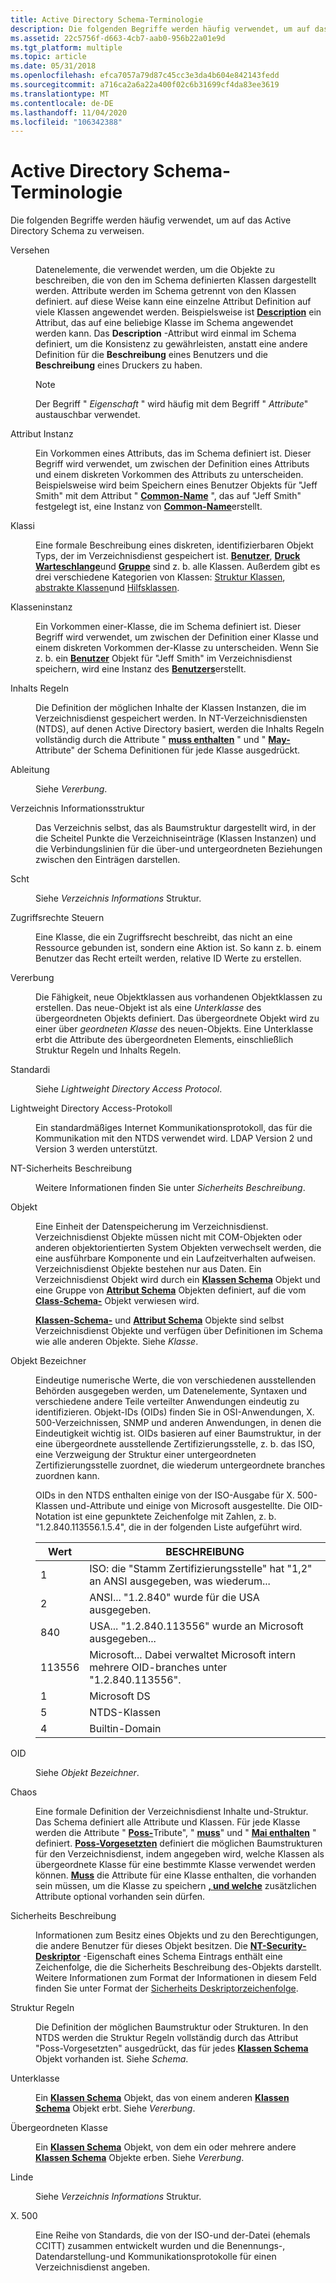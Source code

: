 ```yaml
---
title: Active Directory Schema-Terminologie
description: Die folgenden Begriffe werden häufig verwendet, um auf das Active Directory Schema zu verweisen.
ms.assetid: 22c5756f-d663-4cb7-aab0-956b22a01e9d
ms.tgt_platform: multiple
ms.topic: article
ms.date: 05/31/2018
ms.openlocfilehash: efca7057a79d87c45cc3e3da4b604e842143fedd
ms.sourcegitcommit: a716ca2a6a22a400f02c6b31699cf4da83ee3619
ms.translationtype: MT
ms.contentlocale: de-DE
ms.lasthandoff: 11/04/2020
ms.locfileid: "106342388"
---
```

# <a name="active-directory-schema-terminology"></a>Active Directory Schema-Terminologie

Die folgenden Begriffe werden häufig verwendet, um auf das Active Directory Schema zu verweisen.


<dl> <dt>

<span id="Attribute"></span><span id="attribute"></span><span id="ATTRIBUTE"></span>Versehen
</dt> <dd>

Datenelemente, die verwendet werden, um die Objekte zu beschreiben, die von den im Schema definierten Klassen dargestellt werden. Attribute werden im Schema getrennt von den Klassen definiert. auf diese Weise kann eine einzelne Attribut Definition auf viele Klassen angewendet werden. Beispielsweise ist [**Description**](a-description.md) ein Attribut, das auf eine beliebige Klasse im Schema angewendet werden kann. Das **Description** -Attribut wird einmal im Schema definiert, um die Konsistenz zu gewährleisten, anstatt eine andere Definition für die **Beschreibung** eines Benutzers und die **Beschreibung** eines Druckers zu haben.

> [!Note]  
> Der Begriff " *Eigenschaft* " wird häufig mit dem Begriff " *Attribute*" austauschbar verwendet.

 

</dd> <dt>

<span id="Attribute_Instance"></span><span id="attribute_instance"></span><span id="ATTRIBUTE_INSTANCE"></span>Attribut Instanz
</dt> <dd>

Ein Vorkommen eines Attributs, das im Schema definiert ist. Dieser Begriff wird verwendet, um zwischen der Definition eines Attributs und einem diskreten Vorkommen des Attributs zu unterscheiden. Beispielsweise wird beim Speichern eines Benutzer Objekts für "Jeff Smith" mit dem Attribut " [**Common-Name**](a-cn.md) ", das auf "Jeff Smith" festgelegt ist, eine Instanz von [**Common-Name**](a-cn.md)erstellt.

</dd> <dt>

<span id="Class"></span><span id="class"></span><span id="CLASS"></span>Klassi
</dt> <dd>

Eine formale Beschreibung eines diskreten, identifizierbaren Objekt Typs, der im Verzeichnisdienst gespeichert ist. [**Benutzer**](c-user.md), [**Druck Warteschlange**](c-printqueue.md)und [**Gruppe**](c-group.md) sind z. b. alle Klassen. Außerdem gibt es drei verschiedene Kategorien von Klassen: [Struktur Klassen](classes-structural.md), [abstrakte Klassen](classes-abstract.md)und [Hilfsklassen](classes-auxiliary.md).

</dd> <dt>

<span id="Class_Instance"></span><span id="class_instance"></span><span id="CLASS_INSTANCE"></span>Klasseninstanz
</dt> <dd>

Ein Vorkommen einer-Klasse, die im Schema definiert ist. Dieser Begriff wird verwendet, um zwischen der Definition einer Klasse und einem diskreten Vorkommen der-Klasse zu unterscheiden. Wenn Sie z. b. ein [**Benutzer**](c-user.md) Objekt für "Jeff Smith" im Verzeichnisdienst speichern, wird eine Instanz des [**Benutzers**](c-user.md)erstellt.

</dd> <dt>

<span id="Content_Rules"></span><span id="content_rules"></span><span id="CONTENT_RULES"></span>Inhalts Regeln
</dt> <dd>

Die Definition der möglichen Inhalte der Klassen Instanzen, die im Verzeichnisdienst gespeichert werden. In NT-Verzeichnisdiensten (NTDS), auf denen Active Directory basiert, werden die Inhalts Regeln vollständig durch die Attribute " [**muss enthalten**](a-mustcontain.md) " und " [**May-**](a-maycontain.md) Attribute" der Schema Definitionen für jede Klasse ausgedrückt.

</dd> <dt>

<span id="Derivation"></span><span id="derivation"></span><span id="DERIVATION"></span>Ableitung
</dt> <dd>

Siehe *Vererbung*.

</dd> <dt>

<span id="Directory_Information_Tree"></span><span id="directory_information_tree"></span><span id="DIRECTORY_INFORMATION_TREE"></span>Verzeichnis Informationsstruktur
</dt> <dd>

Das Verzeichnis selbst, das als Baumstruktur dargestellt wird, in der die Scheitel Punkte die Verzeichniseinträge (Klassen Instanzen) und die Verbindungslinien für die über-und untergeordneten Beziehungen zwischen den Einträgen darstellen.

</dd> <dt>

<span id="DIT"></span><span id="dit"></span>Scht
</dt> <dd>

Siehe *Verzeichnis Informations* Struktur.

</dd> <dt>

<span id="Control_Access_Rights"></span><span id="control_access_rights"></span><span id="CONTROL_ACCESS_RIGHTS"></span>Zugriffsrechte Steuern
</dt> <dd>

Eine Klasse, die ein Zugriffsrecht beschreibt, das nicht an eine Ressource gebunden ist, sondern eine Aktion ist. So kann z. b. einem Benutzer das Recht erteilt werden, relative ID Werte zu erstellen.

</dd> <dt>

<span id="Inheritance"></span><span id="inheritance"></span><span id="INHERITANCE"></span>Vererbung
</dt> <dd>

Die Fähigkeit, neue Objektklassen aus vorhandenen Objektklassen zu erstellen. Das neue-Objekt ist als eine *Unterklasse* des übergeordneten Objekts definiert. Das übergeordnete Objekt wird zu einer über *geordneten Klasse* des neuen-Objekts. Eine Unterklasse erbt die Attribute des übergeordneten Elements, einschließlich Struktur Regeln und Inhalts Regeln.

</dd> <dt>

<span id="LDAP"></span><span id="ldap"></span>Standardi
</dt> <dd>

Siehe *Lightweight Directory Access Protocol*.

</dd> <dt>

<span id="Lightweight_Directory_Access_Protocol"></span><span id="lightweight_directory_access_protocol"></span><span id="LIGHTWEIGHT_DIRECTORY_ACCESS_PROTOCOL"></span>Lightweight Directory Access-Protokoll
</dt> <dd>

Ein standardmäßiges Internet Kommunikationsprotokoll, das für die Kommunikation mit den NTDS verwendet wird. LDAP Version 2 und Version 3 werden unterstützt.

</dd> <dt>

<span id="NT_Security_Descriptor"></span><span id="nt_security_descriptor"></span><span id="NT_SECURITY_DESCRIPTOR"></span>NT-Sicherheits Beschreibung
</dt> <dd>

Weitere Informationen finden Sie unter *Sicherheits Beschreibung*.

</dd> <dt>

<span id="Object"></span><span id="object"></span><span id="OBJECT"></span>Objekt
</dt> <dd>

Eine Einheit der Datenspeicherung im Verzeichnisdienst. Verzeichnisdienst Objekte müssen nicht mit COM-Objekten oder anderen objektorientierten System Objekten verwechselt werden, die eine ausführbare Komponente und ein Laufzeitverhalten aufweisen. Verzeichnisdienst Objekte bestehen nur aus Daten. Ein Verzeichnisdienst Objekt wird durch ein [**Klassen Schema**](c-classschema.md) Objekt und eine Gruppe von [**Attribut Schema**](c-attributeschema.md) Objekten definiert, auf die vom [**Class-Schema-**](c-classschema.md) Objekt verwiesen wird.

[**Klassen-Schema-**](c-classschema.md) und [**Attribut Schema**](c-attributeschema.md) Objekte sind selbst Verzeichnisdienst Objekte und verfügen über Definitionen im Schema wie alle anderen Objekte. Siehe *Klasse*.

</dd> <dt>

<span id="Object_Identifier"></span><span id="object_identifier"></span><span id="OBJECT_IDENTIFIER"></span>Objekt Bezeichner
</dt> <dd>

Eindeutige numerische Werte, die von verschiedenen ausstellenden Behörden ausgegeben werden, um Datenelemente, Syntaxen und verschiedene andere Teile verteilter Anwendungen eindeutig zu identifizieren. Objekt-IDs (OIDs) finden Sie in OSI-Anwendungen, X. 500-Verzeichnissen, SNMP und anderen Anwendungen, in denen die Eindeutigkeit wichtig ist. OIDs basieren auf einer Baumstruktur, in der eine übergeordnete ausstellende Zertifizierungsstelle, z. b. das ISO, eine Verzweigung der Struktur einer untergeordneten Zertifizierungsstelle zuordnet, die wiederum untergeordnete branches zuordnen kann.

OIDs in den NTDS enthalten einige von der ISO-Ausgabe für X. 500-Klassen und-Attribute und einige von Microsoft ausgestellte. Die OID-Notation ist eine gepunktete Zeichenfolge mit Zahlen, z. b. "1.2.840.113556.1.5.4", die in der folgenden Liste aufgeführt wird. 

| Wert  | BESCHREIBUNG                                                                                  |
|--------|----------------------------------------------------------------------------------------------|
| 1      | ISO: die "Stamm Zertifizierungsstelle" hat "1,2" an ANSI ausgegeben, was wiederum...                           |
| 2      | ANSI... "1.2.840" wurde für die USA ausgegeben.                                            |
| 840    | USA... "1.2.840.113556" wurde an Microsoft ausgegeben...                                               |
| 113556 | Microsoft... Dabei verwaltet Microsoft intern mehrere OID-branches unter "1.2.840.113556". |
| 1      | Microsoft DS                                                                                 |
| 5      | NTDS-Klassen                                                                                 |
| 4      | Builtin-Domain                                                                               |



 

</dd> <dt>

<span id="OID"></span><span id="oid"></span>OID
</dt> <dd>

Siehe *Objekt Bezeichner*.

</dd> <dt>

<span id="Schema"></span><span id="schema"></span><span id="SCHEMA"></span>Chaos
</dt> <dd>

Eine formale Definition der Verzeichnisdienst Inhalte und-Struktur. Das Schema definiert alle Attribute und Klassen. Für jede Klasse werden die Attribute " [**Poss-**](a-posssuperiors.md)Tribute", " [**muss**](a-mustcontain.md)" und " [**Mai enthalten**](a-maycontain.md) " definiert. [**Poss-Vorgesetzten**](a-posssuperiors.md) definiert die möglichen Baumstrukturen für den Verzeichnisdienst, indem angegeben wird, welche Klassen als übergeordnete Klasse für eine bestimmte Klasse verwendet werden können. [**Muss**](a-mustcontain.md) die Attribute für eine Klasse enthalten, die vorhanden sein müssen, um die Klasse zu speichern [**, und welche**](a-maycontain.md) zusätzlichen Attribute optional vorhanden sein dürfen.

</dd> <dt>

<span id="Security_Descriptor"></span><span id="security_descriptor"></span><span id="SECURITY_DESCRIPTOR"></span>Sicherheits Beschreibung
</dt> <dd>

Informationen zum Besitz eines Objekts und zu den Berechtigungen, die andere Benutzer für dieses Objekt besitzen. Die [**NT-Security-Deskriptor**](a-ntsecuritydescriptor.md) -Eigenschaft eines Schema Eintrags enthält eine Zeichenfolge, die die Sicherheits Beschreibung des-Objekts darstellt. Weitere Informationen zum Format der Informationen in diesem Feld finden Sie unter Format der [Sicherheits Deskriptorzeichenfolge](/windows/desktop/SecAuthZ/security-descriptor-string-format).

</dd> <dt>

<span id="Structure_Rules"></span><span id="structure_rules"></span><span id="STRUCTURE_RULES"></span>Struktur Regeln
</dt> <dd>

Die Definition der möglichen Baumstruktur oder Strukturen. In den NTDS werden die Struktur Regeln vollständig durch das Attribut "Poss-Vorgesetzten" ausgedrückt, das für jedes [**Klassen Schema**](c-classschema.md) Objekt vorhanden ist. Siehe *Schema*.

</dd> <dt>

<span id="Subclass"></span><span id="subclass"></span><span id="SUBCLASS"></span>Unterklasse
</dt> <dd>

Ein [**Klassen Schema**](c-classschema.md) Objekt, das von einem anderen [**Klassen Schema**](c-classschema.md) Objekt erbt. Siehe *Vererbung*.

</dd> <dt>

<span id="Superclass"></span><span id="superclass"></span><span id="SUPERCLASS"></span>Übergeordneten Klasse
</dt> <dd>

Ein [**Klassen Schema**](c-classschema.md) Objekt, von dem ein oder mehrere andere [**Klassen Schema**](c-classschema.md) Objekte erben. Siehe *Vererbung*.

</dd> <dt>

<span id="Tree"></span><span id="tree"></span><span id="TREE"></span>Linde
</dt> <dd>

Siehe *Verzeichnis Informations* Struktur.

</dd> <dt>

<span id="X.500"></span><span id="x.500"></span>X. 500
</dt> <dd>

Eine Reihe von Standards, die von der ISO-und der-Datei (ehemals CCITT) zusammen entwickelt wurden und die Benennungs-, Datendarstellung-und Kommunikationsprotokolle für einen Verzeichnisdienst angeben.

</dd> </dl>

 

 